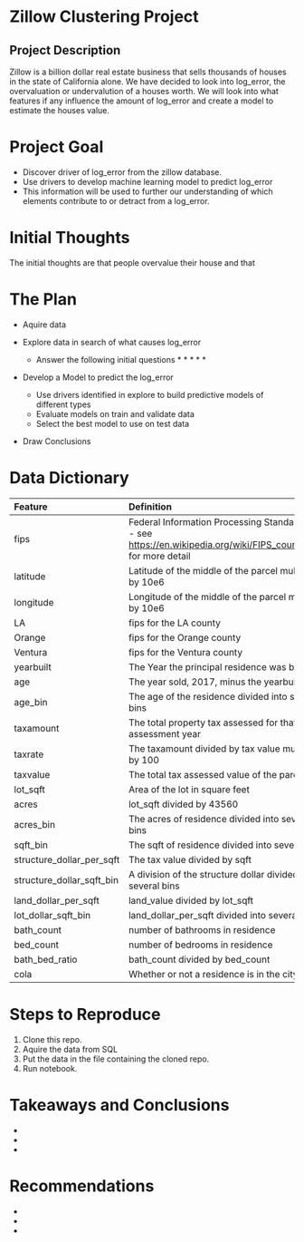 # Zillow Clustering Project
## Project Description

Zillow is a billion dollar real estate business that sells thousands of houses in the state of California alone. We have decided to look into log_error, the overvaluation or undervalution of a houses worth. We will look into what features if any influence the amount of log_error and create a model to estimate the houses value.

# Project Goal

* Discover driver of log_error from the zillow database.
* Use drivers to develop machine learning model to predict log_error
* This information will be used to further our understanding of which elements contribute to or detract from a log_error.

# Initial Thoughts

The initial thoughts are that people overvalue their house and that

# The Plan

* Aquire data

* Explore data in search of what causes log_error
    * Answer the following initial questions
        * 
        * 
        * 
        * 
        * 
        
* Develop a Model to predict the log_error
    * Use drivers identified in explore to build predictive models of different types
    * Evaluate models on train and validate data
    * Select the best model to use on test data
    
* Draw Conclusions

# Data Dictionary

| Feature | Definition |
|:--------|:-----------|
|fips| Federal Information Processing Standard code -  see https://en.wikipedia.org/wiki/FIPS_county_code for more detail|
|latitude| Latitude of the middle of the parcel multiplied by 10e6|
|longitude| Longitude of the middle of the parcel multiplied by 10e6|
|LA| fips for the LA county|
|Orange| fips for the Orange county|
|Ventura| fips for the Ventura county|
|yearbuilt| The Year the principal residence was built|
|age| The year sold, 2017, minus the yearbuilt|
|age_bin| The age of the residence divided into several bins|
|taxamount| The total property tax assessed for that assessment year|
|taxrate| The taxamount divided by tax value multiplied by 100|
|taxvalue| The total tax assessed value of the parcel|
|lot_sqft| Area of the lot in square feet|
|acres| lot_sqft divided by 43560|
|acres_bin| The acres of residence divided into several bins|
|sqft_bin| The sqft of residence divided into several bins|
|structure_dollar_per_sqft| The tax value divided by sqft|
|structure_dollar_sqft_bin| A division of the structure dollar divided into several bins|
|land_dollar_per_sqft| land_value divided by lot_sqft|
|lot_dollar_sqft_bin| land_dollar_per_sqft divided into several bins|
|bath_count| number of bathrooms in residence|
|bed_count| number of bedrooms in residence|
|bath_bed_ratio| bath_count divided by bed_count|
|cola| Whether or not a residence is in the city of LA|

# Steps to Reproduce
1) Clone this repo.
2) Aquire the data from SQL
3) Put the data in  the file containing the cloned repo.
4) Run notebook.

# Takeaways and Conclusions
*
*
*

# Recommendations
*
*
*